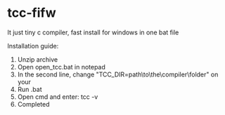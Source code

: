 # tcc-fifw
It just tiny c compiler, fast install for windows in one bat file

Installation guide:
1. Unzip archive
2. Open open_tcc.bat in notepad
3. In the second line, change "TCC_DIR=path\to\the\compiler\folder" on your
4. Run .bat
5. Open cmd and enter: tcc -v
6. Completed
